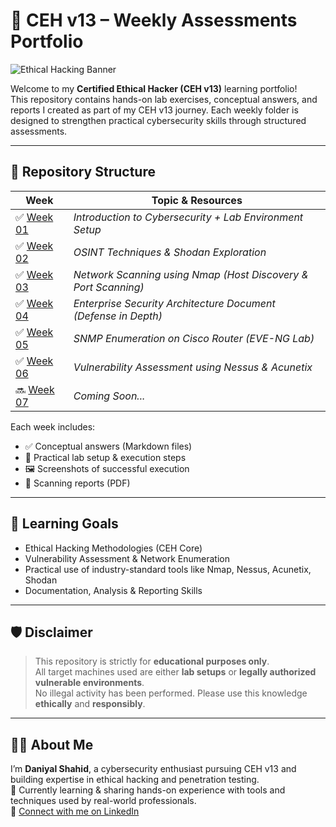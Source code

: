 # 🚨 CEH v13 – Weekly Assessments Portfolio

![Ethical Hacking Banner](https://4.bp.blogspot.com/-HiRSrmQuVTI/XA9a0uU5fzI/AAAAAAAA6_0/RIq3W2EeRxY_OXWF0Pg2Bk8oao_pNa38QCLcBGAs/s1600/what-you-need-to-know-about-ethical-hacking-simplilearn-cover-image.jpg)

Welcome to my **Certified Ethical Hacker (CEH v13)** learning portfolio!  
This repository contains hands-on lab exercises, conceptual answers, and reports I created as part of my CEH v13 journey. Each weekly folder is designed to strengthen practical cybersecurity skills through structured assessments.

---

## 📁 Repository Structure

| Week | Topic & Resources |
|------|--------------------|
| ✅ [Week 01](CEH-Assessments-Week-01/) | *Introduction to Cybersecurity + Lab Environment Setup* |
| ✅ [Week 02](CEH-Assessments-Week-02/) | *OSINT Techniques & Shodan Exploration* |
| ✅ [Week 03](CEH-Assessments-Week-03/) | *Network Scanning using Nmap (Host Discovery & Port Scanning)* |
| ✅ [Week 04](CEH-Assessments-Week-04/) | *Enterprise Security Architecture Document (Defense in Depth)* |
| ✅ [Week 05](CEH-Assessments-Week-05/) | *SNMP Enumeration on Cisco Router (EVE-NG Lab)* |
| ✅ [Week 06](CEH-Assessments-Week-06/) | *Vulnerability Assessment using Nessus & Acunetix* |
| 🔜 [Week 07](CEH-Assessments-Week-7/) | *Coming Soon...* |

Each week includes:
- ✅ Conceptual answers (Markdown files)
- 🧪 Practical lab setup & execution steps
- 🖼️ Screenshots of successful execution
- 📄 Scanning reports (PDF)

---

## 🧠 Learning Goals

- Ethical Hacking Methodologies (CEH Core)
- Vulnerability Assessment & Network Enumeration
- Practical use of industry-standard tools like Nmap, Nessus, Acunetix, Shodan
- Documentation, Analysis & Reporting Skills

---

## 🛡 Disclaimer

> This repository is strictly for **educational purposes only**.  
> All target machines used are either **lab setups** or **legally authorized vulnerable environments**.  
> No illegal activity has been performed. Please use this knowledge **ethically** and **responsibly**.

---

## 👨‍💻 About Me

I’m **Daniyal Shahid**, a cybersecurity enthusiast pursuing CEH v13 and building expertise in ethical hacking and penetration testing.  
📍 Currently learning & sharing hands-on experience with tools and techniques used by real-world professionals.  
🔗 [Connect with me on LinkedIn](https://www.linkedin.com/in/daniyal-shahid-249a3b283/)
